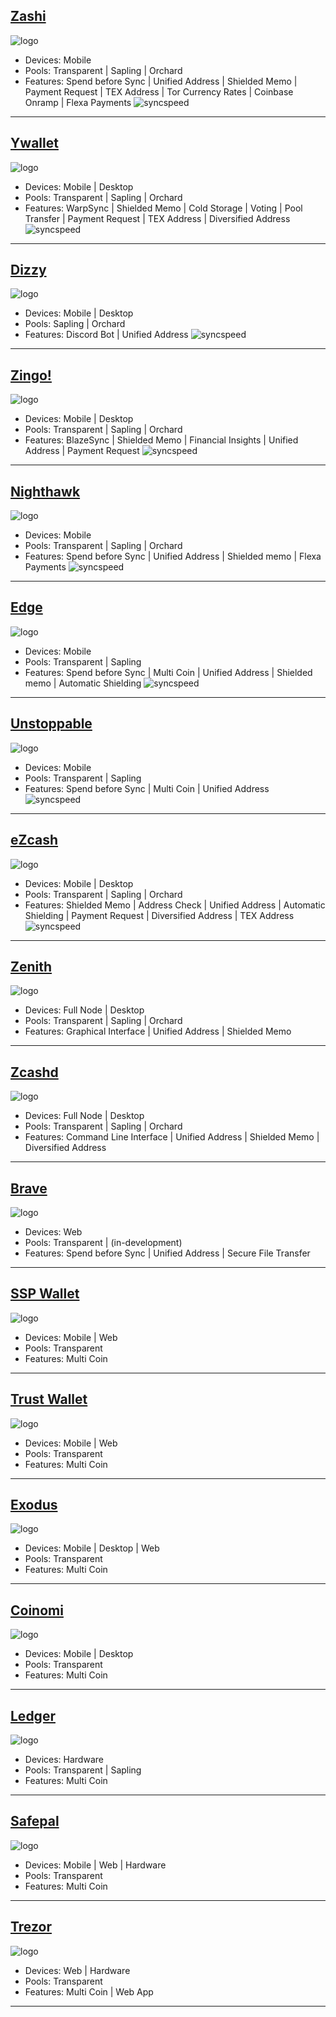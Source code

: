 ## [Zashi](https://electriccoin.co/zashi/)
![logo](https://i.ibb.co/HgsHnpN/zashiwallet.png "Zashi")
- Devices: Mobile
- Pools: Transparent | Sapling | Orchard
- Features: Spend before Sync | Unified Address | Shielded Memo | Payment Request | TEX Address | Tor Currency Rates | Coinbase Onramp | Flexa Payments
![syncspeed](https://github.com/user-attachments/assets/750d3b0e-af0a-4599-b78e-cea9ac8e8eca "Zashi")

---

## [Ywallet](https://ywallet.app/installation/)
![logo](https://i.ibb.co/z4QxCWp/ywalletcard.png "Ywallet")
- Devices: Mobile | Desktop
- Pools: Transparent | Sapling | Orchard
- Features: WarpSync | Shielded Memo | Cold Storage | Voting | Pool Transfer | Payment Request | TEX Address | Diversified Address
![syncspeed](https://github.com/user-attachments/assets/750d3b0e-af0a-4599-b78e-cea9ac8e8eca "Ywallet")

---

## [Dizzy](https://youtu.be/IVkuo1CGPBU)
![logo](https://i.ibb.co/FH918w9/Dizzy-3.png "Dizzy")
- Devices: Mobile | Desktop
- Pools: Sapling | Orchard
- Features: Discord Bot | Unified Address
![syncspeed](https://github.com/user-attachments/assets/750d3b0e-af0a-4599-b78e-cea9ac8e8eca "Ywallet")

---

## [Zingo!](https://www.zingolabs.org/)
![logo](https://i.ibb.co/bdJ49Ld/zingocard.png "Zingo!")
- Devices: Mobile | Desktop 
- Pools: Transparent | Sapling | Orchard
- Features: BlazeSync | Shielded Memo | Financial Insights | Unified Address | Payment Request
![syncspeed](https://github.com/user-attachments/assets/c6c6da74-d4ff-4cdf-ba72-55a82bb4165d "Zingo!")

---

## [Nighthawk](https://nighthawkwallet.com)
![logo](https://i.ibb.co/vL2FxGk/nighthawkcard.png "Nighthawk")

- Devices: Mobile
- Pools: Transparent | Sapling | Orchard
- Features: Spend before Sync | Unified Address | Shielded memo | Flexa Payments
![syncspeed](https://github.com/user-attachments/assets/cd3e7676-dced-4580-8af4-f93839699d11 "Nighthawk")

---

## [Edge](https://edge.app)
![logo](https://i.ibb.co/4FVQLS9/image-2024-11-28-091312254.png "Edge")
- Devices: Mobile
- Pools: Transparent | Sapling
- Features: Spend before Sync | Multi Coin | Unified Address | Shielded memo | Automatic Shielding
![syncspeed](https://github.com/user-attachments/assets/c6207f4b-75ea-452d-8197-fba47622b2aa "Edge")

---

## [Unstoppable](https://unstoppable.money)
![logo](https://i.ibb.co/C68mFCx/image-2024-11-28-091200540.png "Unstoppable")
- Devices: Mobile
- Pools: Transparent | Sapling
- Features: Spend before Sync | Multi Coin | Unified Address
![syncspeed](https://github.com/user-attachments/assets/c6207f4b-75ea-452d-8197-fba47622b2aa "Unstoppable")

---

## [eZcash](https://blog.nerdbank.net/ezcash-app)
![logo](https://i.ibb.co/C0q3jvw/e-Zcash-1.png "eZcash")
- Devices: Mobile | Desktop
- Pools: Transparent | Sapling | Orchard
- Features: Shielded Memo | Address Check | Unified Address | Automatic Shielding | Payment Request | Diversified Address | TEX Address
![syncspeed](https://github.com/user-attachments/assets/750d3b0e-af0a-4599-b78e-cea9ac8e8eca "eZcash")

---

## [Zenith](https://git.vergara.tech/Vergara_Tech/zenith)
![logo](https://i.ibb.co/VtPBnm6/zenith-2.png "Zenith")
- Devices: Full Node | Desktop
- Pools: Transparent | Sapling | Orchard
- Features: Graphical Interface | Unified Address | Shielded Memo

---

## [Zcashd](https://github.com/zcash/zcash)
![logo](https://i.ibb.co/Xz2NskW/zcashd.png "Zcashd")
- Devices: Full Node | Desktop
- Pools: Transparent | Sapling | Orchard
- Features: Command Line Interface | Unified Address | Shielded Memo | Diversified Address

---

## [Brave](https://brave.com/web3-privacy/)
![logo](https://i.ibb.co/6yqMNwZ/image-2024-01-13-170934865.png "Brave")
- Devices: Web
- Pools: Transparent | (in-development)
- Features: Spend before Sync | Unified Address | Secure File Transfer

---

## [SSP Wallet](https://sspwallet.io)
![logo](https://i.ibb.co/X3hdfSY/ssp-1.png "SSP Wallet")
- Devices: Mobile | Web
- Pools: Transparent
- Features: Multi Coin

---

## [Trust Wallet](https://trustwallet.com/download)
![logo](https://i.ibb.co/cNqxBJ1/trustwallet.png "Trust Wallet")
- Devices: Mobile | Web
- Pools: Transparent
- Features: Multi Coin

---

## [Exodus](https://www.exodus.com/zcash-wallet-zec)
![logo](https://i.ibb.co/w0NNZNp/exoduscard.png "Exodus")
- Devices: Mobile | Desktop | Web
- Pools: Transparent
- Features: Multi Coin

---

## [Coinomi](https://www.coinomi.com/en/downloads)
![logo](https://i.ibb.co/QfHmjWY/coinomicard.png "Coinomi")
- Devices: Mobile | Desktop
- Pools: Transparent
- Features: Multi Coin

---

## [Ledger](https://www.ledger.com/coin/wallet/zcash)
![logo](https://i.ibb.co/2qX6WCF/Desktop-Wallets.png "Ledger")
- Devices: Hardware
- Pools: Transparent | Sapling
- Features: Multi Coin

---

## [Safepal](https://safepal.com)
![logo](https://i.ibb.co/h29h6d0/safepalcard.png "Safepal")
- Devices: Mobile | Web | Hardware
- Pools: Transparent
- Features: Multi Coin

---

## [Trezor](https://trezor.io/learn/a/zcash-zec)
![logo](https://i.ibb.co/wcD52Kk/image-2024-01-13-170332340.png "Trezor")
- Devices: Web | Hardware
- Pools: Transparent
- Features: Multi Coin | Web App

---





